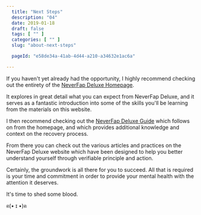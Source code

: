 ```yaml
---
  title: "Next Steps"
  description: "04"
  date: 2019-01-18
  draft: false
  tags: [ "" ]
  categories: [ "" ]
  slug: "about-next-steps"

  pageId: "e58de34a-41ab-4d44-a210-a34632e1ac6a"

---
```


If you haven't yet already had the opportunity, I highly recommend checking out the entirety of the <a class="link" href="https://neverfapdeluxe.com/">NeverFap Deluxe Homepage</a>.

It explores in great detail what you can expect from NeverFap Deluxe, and it serves as a fantastic introduction into some of the skills you'll be learning from the materials on this website.

I then recommend checking out the <a class="link" href="https://neverfapdeluxe.com/guide">NeverFap Deluxe Guide</a> which follows on from the homepage, and which provides additional knowledge and context on the recovery process.

From there you can check out the various articles and practices on the NeverFap Deluxe website which have been designed to help you better understand yourself through verifiable principle and action.

Certainly, the groundwork is all there for you to succeed. All that is required is your time and commitment in order to provide your mental health with the attention it deserves.

It's time to shed some blood. 

ฅ(• ɪ •)ฅ
